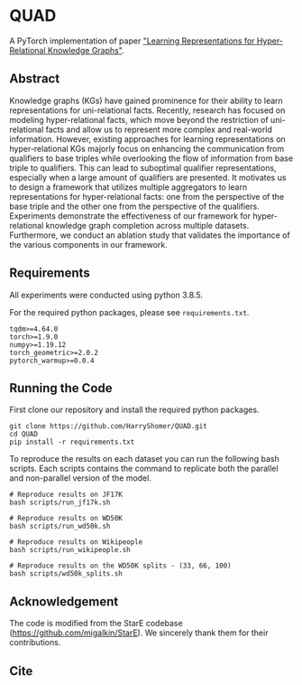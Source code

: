 # QUAD

A PyTorch implementation of paper ["Learning Representations for Hyper-Relational Knowledge Graphs"]().

## Abstract

Knowledge graphs (KGs) have gained prominence for their ability to learn representations for uni-relational facts. Recently, research has focused on modeling hyper-relational facts, which move beyond the restriction of uni-relational facts and allow us to represent more complex and real-world information. However, existing approaches for learning representations on hyper-relational KGs majorly focus on enhancing the communication from qualifiers to base triples while overlooking the flow of information from base triple to qualifiers. This can lead to suboptimal qualifier representations, especially when a large amount of qualifiers are presented.  It motivates us to design a  framework that utilizes multiple aggregators to learn representations for hyper-relational facts: one from the perspective of the base triple and the other one from the perspective of the qualifiers. Experiments demonstrate the effectiveness of our framework for hyper-relational knowledge graph completion across multiple datasets. Furthermore, we conduct an ablation study that validates the importance of the various components in our framework. 

## Requirements

All experiments were conducted using python 3.8.5. 

For the required python packages, please see `requirements.txt`.

```
tqdm>=4.64.0
torch>=1.9.0
numpy>=1.19.12
torch_geometric>=2.0.2
pytorch_warmup>=0.0.4
```

## Running the Code

First clone our repository and install the required python packages.
```
git clone https://github.com/HarryShomer/QUAD.git
cd QUAD
pip install -r requirements.txt
```

To reproduce the results on each dataset you can run the following bash scripts. Each scripts contains the command to replicate both the parallel and non-parallel version of the model.
```
# Reproduce results on JF17K
bash scripts/run_jf17k.sh

# Reproduce results on WD50K
bash scripts/run_wd50k.sh

# Reproduce results on Wikipeople
bash scripts/run_wikipeople.sh

# Reproduce results on the WD50K splits - (33, 66, 100)
bash scripts/wd50k_splits.sh
```

## Acknowledgement

The code is modified from the StarE codebase (https://github.com/migalkin/StarE). We sincerely thank them for their contributions.


## Cite